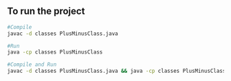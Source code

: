 
## To run the project
```bash
#Compile
javac -d classes PlusMinusClass.java

#Run
java -cp classes PlusMinusClass

#Compile and Run
javac -d classes PlusMinusClass.java && java -cp classes PlusMinusClass
```